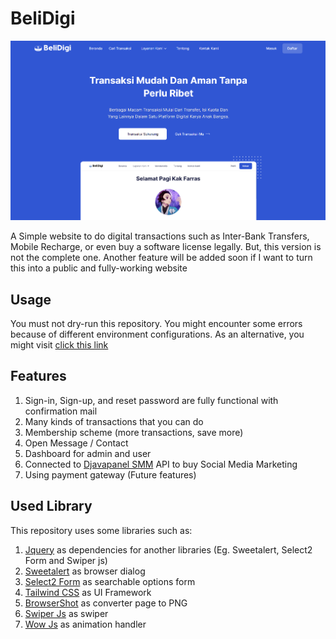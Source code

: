 
# BeliDigi

![Screenshot of live website](https://github.com/ardfar/belidigi/blob/master/screenshot.png?raw=true)

A Simple website to do digital transactions such as Inter-Bank Transfers, Mobile Recharge, or even buy a software license legally. But, this version is not the complete one. Another feature will be added soon if I want to turn this into a public and fully-working website

## Usage
You must not dry-run this repository. You might encounter some errors because of different environment configurations. As an alternative, you might visit [click this link](https://belidigi.aradenta.com)

## Features
1. Sign-in, Sign-up, and reset password are fully functional with confirmation mail 
2. Many kinds of transactions that you can do
3. Membership scheme (more transactions, save more)
4. Open Message / Contact
5. Dashboard for admin and user
6. Connected to [Djavapanel SMM](https://www.djavapanel.com/) API to buy Social Media Marketing
7. Using payment gateway (Future features)
    
## Used Library
This repository uses some libraries such as:
1. [Jquery](https://jquery.com) as dependencies for another libraries (Eg. Sweetalert, Select2 Form and Swiper js)
2. [Sweetalert](https://sweetalert2.github.io/) as browser dialog
3. [Select2 Form](https://select2.org/) as searchable options form
4. [Tailwind CSS](https://tailwindcss.com) as UI Framework
5. [BrowserShot](https://github.com/spatie/browsershot) as converter page to PNG
6. [Swiper Js](https://swiperjs.com/) as swiper
7. [Wow Js](https://wowjs.uk/) as animation handler

